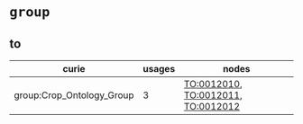 # `group`

## to

| curie                     |   usages | nodes                                                                                                                                             |
|---------------------------|----------|---------------------------------------------------------------------------------------------------------------------------------------------------|
| group:Crop_Ontology_Group |        3 | [TO:0012010](https://bioregistry.io/TO:0012010), [TO:0012011](https://bioregistry.io/TO:0012011), [TO:0012012](https://bioregistry.io/TO:0012012) |


